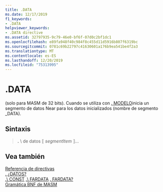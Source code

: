 ```yaml
---
title: .DATA
ms.date: 12/17/2019
f1_keywords:
- .DATA
helpviewer_keywords:
- .DATA directive
ms.assetid: 32797935-9c79-46e0-bf6f-07d0c2bf1dc1
ms.openlocfilehash: e89fa948f40c984f8c455d11d5916b807f6319bc
ms.sourcegitcommit: 0781c69b22797c41630601a176b9ea541be4f2a3
ms.translationtype: MT
ms.contentlocale: es-ES
ms.lasthandoff: 12/20/2019
ms.locfileid: "75313995"
---
```

# <a name="data"></a>.DATA

 (solo para MASM de 32 bits). Cuando se utiliza con [. MODELO](dot-model.md)inicia un segmento de datos Near para los datos inicializados (nombre de segmento _DATA).

## <a name="syntax"></a>Sintaxis

> **.** \ de datos
> ⟦ *segmentItem* ⟧...

## <a name="see-also"></a>Vea también

[Referencia de directivas](directives-reference.md)\
[. ¿DATOS?](dot-data-q.md)\
[.\ CONST](dot-const.md)
[.\ FARDATA](dot-fardata.md)
[. FARDATA?](dot-fardata-q.md)\
[Gramática BNF de MASM](masm-bnf-grammar.md)

